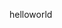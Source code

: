 <!DOCTYPE html>
<html>

<head>
<meta charset="UTF-8">
<title>Insert title here</title>
</head>

<body>
  
  <p>helloworld</p>
  
  
</body>
</html>
